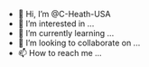 - 👋 Hi, I’m @C-Heath-USA
- 👀 I’m interested in ...
- 🌱 I’m currently learning ...
- 💞️ I’m looking to collaborate on ...
- 📫 How to reach me ...

<!---
C-Heath-USA/C-Heath-USA is a ✨ special ✨ repository because its `README.md` (this file) appears on your GitHub profile.
You can click the Preview link to take a look at your changes.
--->
